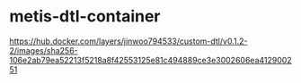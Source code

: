# metis-dtl-container


https://hub.docker.com/layers/jinwoo794533/custom-dtl/v0.1.2-2/images/sha256-106e2ab79ea52213f5218a8f42553125e81c494889ce3e3002606ea412900251